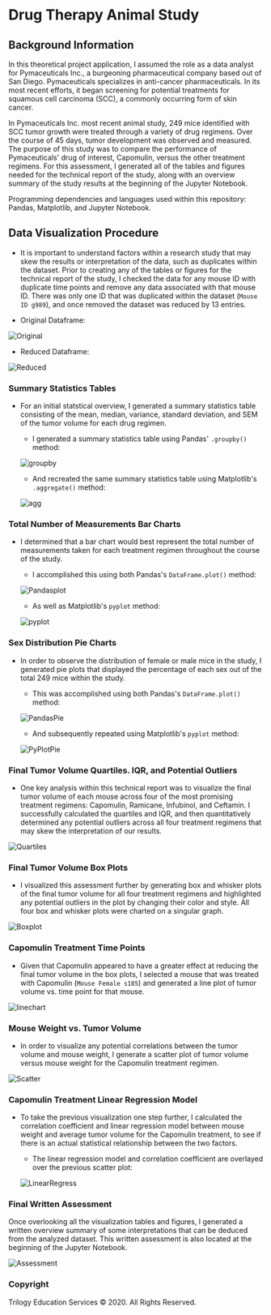 # Drug Therapy Animal Study

## Background Information

In this theoretical project application, I assumed the role as a data analyst for Pymaceuticals Inc., a burgeoning pharmaceutical company based out of San Diego. Pymaceuticals specializes in anti-cancer pharmaceuticals. In its most recent efforts, it began screening for potential treatments for squamous cell carcinoma (SCC), a commonly occurring form of skin cancer.

In Pymaceuticals Inc. most recent animal study, 249 mice identified with SCC tumor growth were treated through a variety of drug regimens. Over the course of 45 days, tumor development was observed and measured. The purpose of this study was to compare the performance of Pymaceuticals' drug of interest, Capomulin, versus the other treatment regimens. For this assessment, I generated all of the tables and figures needed for the technical report of the study, along with an overview summary of the study results at the beginning of the Jupyter Notebook.

Programming dependencies and languages used within this repository: Pandas, Matplotlib, and Jupyter Notebook.

## Data Visualization Procedure

* It is important to understand factors within a research study that may skew the results or interpretation of the data, such as duplicates within the dataset. Prior to creating any of the tables or figures for the technical report of the study, I checked the data for any mouse ID with duplicate time points and remove any data associated with that mouse ID. There was only one ID that was duplicated within the dataset (`Mouse ID g989`), and once removed the dataset was reduced by 13 entries.

* Original Dataframe:

![Original](Images/original_df.png)

* Reduced Dataframe:

![Reduced](Images/duplicate_drop_df.png)

### Summary Statistics Tables

* For an initial statstical overview, I generated a summary statistics table consisting of the mean, median, variance, standard deviation, and SEM of the tumor volume for each drug regimen.

  * I generated a summary statistics table using Pandas' `.groupby()` method:

  ![groupby](Images/groupby_summary_stats.png)

  * And recreated the same summary statistics table using Matplotlib's `.aggregate()` method:

  ![agg](Images/agg_summary_stats.png)

### Total Number of Measurements Bar Charts

* I determined that a bar chart would best represent the total number of measurements taken for each treatment regimen throughout the course of the study.

  * I accomplished this using both Pandas's `DataFrame.plot()` method:
  
  ![Pandasplot](Images/pandas_barchart.png)

  * As well as Matplotlib's `pyplot` method: 

  ![pyplot](Images/pyplot_barchart.png)


### Sex Distribution Pie Charts

* In order to observe the distribution of female or male mice in the study, I generated pie plots that displayed the percentage of each sex out of the total 249 mice within the study.

  * This was accomplished using both Pandas's `DataFrame.plot()` method:

  ![PandasPie](Images/pandas_piechart.png)

  * And subsequently repeated using Matplotlib's `pyplot` method: 

  ![PyPlotPie](Images/pyplot_piechart.png)


### Final Tumor Volume Quartiles. IQR, and Potential Outliers

* One key analysis within this technical report was to visualize the final tumor volume of each mouse across four of the most promising treatment regimens: Capomulin, Ramicane, Infubinol, and Ceftamin. I successfully calculated the quartiles and IQR, and then quantitatively determined any potential outliers across all four treatment regimens that may skew the interpretation of our results.

![Quartiles](Images/quartiles_output.png)

### Final Tumor Volume Box Plots

* I visualized this assessment further by generating box and whisker plots of the final tumor volume for all four treatment regimens and highlighted any potential outliers in the plot by changing their color and style. All four box and whisker plots were charted on a singular graph. 

![Boxplot](Images/tumor_boxplot.png)

### Capomulin Treatment Time Points

* Given that Capomulin appeared to have a greater effect at reducing the final tumor volume in the box plots, I selected a mouse that was treated with Capomulin (`Mouse Female s185`) and generated a line plot of tumor volume vs. time point for that mouse.

![linechart](Images/capomulin_linechart.png)

### Mouse Weight vs. Tumor Volume

* In order to visualize any potential correlations between the tumor volume and mouse weight, I generate a scatter plot of tumor volume versus mouse weight for the Capomulin treatment regimen.

![Scatter](Images/capomulin_scatter.png)

### Capomulin Treatment Linear Regression Model

* To take the previous visualization one step further, I calculated the correlation coefficient and linear regression model between mouse weight and average tumor volume for the Capomulin treatment, to see if there is an actual statistical relationship between the two factors. 

  * The linear regression model and correlation coefficient are overlayed over the previous scatter plot:

  ![LinearRegress](Images/capomulin_line_regress.png)


### Final Written Assessment

Once overlooking all the visualization tables and figures, I generated a written overview summary of some interpretations that can be deduced from the analyzed dataset. This written assessment is also located at the beginning of the Jupyter Notebook.

![Assessment](Images/summary_writeup.png)

### Copyright

Trilogy Education Services © 2020. All Rights Reserved.
